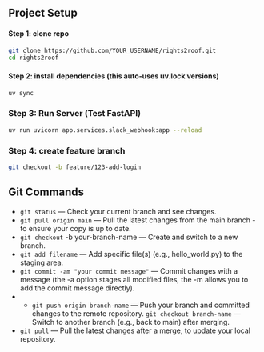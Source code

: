 ## Project Setup

#### Step 1: clone repo
```bash
git clone https://github.com/YOUR_USERNAME/rights2roof.git
cd rights2roof
```

#### Step 2: install dependencies (this auto-uses uv.lock versions)
```bash
uv sync
```


### Step 3: Run Server (Test FastAPI)
```bash
uv run uvicorn app.services.slack_webhook:app --reload
```

### Step 4: create feature branch
```bash
git checkout -b feature/123-add-login
```



## Git Commands
- `git status` — Check your current branch and see changes.
- `git pull origin main` — Pull the latest changes from the main branch - to ensure your copy is up to date.
- `git checkout` -b your-branch-name — Create and switch to a new branch.
- `git add filename` — Add specific file(s) (e.g., hello_world.py) to the staging area.
- `git commit -am "your commit message"` — Commit changes with a message (the -a option stages all modified files, the -m allows you to add the commit message directly).
- - `git push origin branch-name` — Push your branch and committed changes to the remote repository.
`git checkout branch-name` — Switch to another branch (e.g., back to main) after merging.
- `git pull` — Pull the latest changes after a merge, to update your local repository.